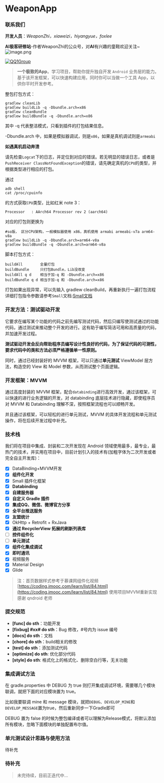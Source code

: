 # WeaponApp

### 联系我们
**开发人员**：*WeaponZhi，xiaweizi，hiyangyue，foxlee*

**AI极客研修站**-作者WeaponZhi的公众号，对**AI**有兴趣的童鞋欢迎关注~
![image.png](http://upload-images.jianshu.io/upload_images/3363394-a9f2619313e5a8e5.png?imageMogr2/auto-orient/strip%7CimageView2/2/w/1240)

[qqgroupsvg]: https://img.shields.io/badge/QQ群-559169318-ff73a3.svg
[qq1group]: https://jq.qq.com/?_wv=1027&k=5WqyE5X
[![QQ1Group][qqgroupsvg]][qq1group]

>**一个极致的App**。学习项目，帮助你提升独自开发 `Android` 业务层的能力。基于该开发框架，可以快速构建应用，同时你可以当做一个工具 App，以供你平时开发参考。

整包打包方式：

```
gradlew cleanLib
gradlew buildLib -q -Dbundle.arch=x86
gradlew cleanBundle
gradlew buildBundle -q -Dbundle.arch=x86
```
其中 -q 代表整洁模式，只看到插件的打包结果信息。

-Dbundle.arch 中，如果是模拟器调试，则是`x86`，如果是真机调试则是`armeabi`

**如遇真机启动奔溃**

请先检查`Logcat`下的日志，并定位到对应的错误。若无明显的错误日志，或者是`PushReceiver ClassNotFoundException`的错误，请先确定真机的`CPU`的类型，并根据类型进行相应的打包。

通过
```
adb shell
cat /proc/cpuinfo  
```
的方式获取`CPU`类型，比如红米 note 3：
```
Processor	: AArch64 Processor rev 2 (aarch64)
```
对应的打包则更换为
```
#so版， 区分CPU架构，一般模拟器使用 x86，真机使用 armabi armeabi-v7a arm64-v8a
gradlew buildLib -q -Dbundle.arch=arm64-v8a
gradlew buildBundle -q -Dbundle.arch=arm64-v8a
```

脚本打包方式：

```
buildAll        全量打包
buildBundle     只打包Bundle，Lib没改变
buildAll q d    相当于加-q 和 -Dbundle.arch=x86
buildBundle q d 相当于加-q 和 -Dbundle.arch=x86
```

打包如果出现异常，可以先输入 gradlew cleanBuild，再重新执行一遍打包流程
详细打包指令参数请参考`Small`文档:[Small文档](http://code.wequick.net/Small/cn/compile-options)

### 开发方法：**测试驱动开发**

它要求在编写某个功能的代码之前先编写测试代码，然后只编写使测试通过的功能代码，通过测试来推动整个开发的进行。这有助于编写简洁可用和高质量的代码，并加速开发过程。

**测试驱动开发会反向帮助程序员编写设计性良好的代码，为了保证代码的可测性，要求代码中的类和方法必须严格遵循单一性原则。**

同时，通过已经封装好的 MVVM 框架，可以只通过**单元测试** ViewModel 层方法，构造空的 View 和 Model 参数，从而测试整个页面逻辑。

### 开发框架：**MVVM**

通过高度封装的 MVVM 框架，配合`databinding`进行高效开发，通过该框架，可以快速的进行业务逻辑的开发，对 databinding 底层技术进行隐藏，即使程序员对 MVVM 和 Databinding 理解不深，按照框架流程也可以顺畅开发。

并且通过该框架，可以轻松的进行单元测试，MVVM 的具体开发流程和单元测试操作，将在后续开发过程中补充。

### 技术栈

我们将在项目中集成、封装和二次开发现在 Android 领域使用最多，最专业，最热门的技术，并实用在项目中，目前计划引入的技术有(加粗字体为二次开发或者完全自主开发库)：

- [x] DataBinding+MVVM开发
- [x] **组件化开发**
- [x] Small 插件化框架
- [x] **Databinding**
- [x] **自建服务器**
- [x] **自定义 Gradle 插件**
- [x] **集成QQ、微信、微博官方分享**
- [x] **全平台推送服务**
- [x] **友盟统计**
- [x] OkHttp + Retrofit + RxJava
- [x] **通过 RecyclerView 拓展的刷新列表库**
- [ ] **控件组件化**
- [ ] **单元测试**
- [x] **组件化集成调试**
- [x] **即时通讯**
- [x] 视频服务
- [x] Material Design
- [x] Glide

>注：首页数据样式参考于慕课网组件化视频 [https://coding.imooc.com/learn/list/84.html](https://coding.imooc.com/learn/list/84.html) 使用项目MVVM重新实现
>感谢 qndroid 老师

### 提交规范

* **[func] do sth**：功能开发
* **[fixbug] #xx# do sth**：Bug 修改，#号内为 issue 编号
* **[docs] do sth**：文档
* **[chore] do sth**：build相关的修改
* **[test] do sth**：添加测试代码
* **[optimize] do sth**: 优化部分代码
* **[style] do sth**: 格式化上的格式化、删除空白行等，无关功能

### 集成调试方法
在 gradle.properties 中 DEBUG 为 true 则打开集成调试环境，需要哪几个模块联调，就把下面的对应模块置为 true。

比如我要联调 mine 和 message 模块，就把`DEBUG`、`DEVELOP_MINE`和`DEVELOP_MESSAGE`置为true，然后重新同步一下Gradle即可

DEBUG 置为 false 的时候为整包编译或者可以理解为Release模式，将默认添加所有模块，忽略下面模块的单独配置布尔值。

### 单元测试设计思路与使用方法
待补充

### 待补充
>未完待续，目前正迭代中...



